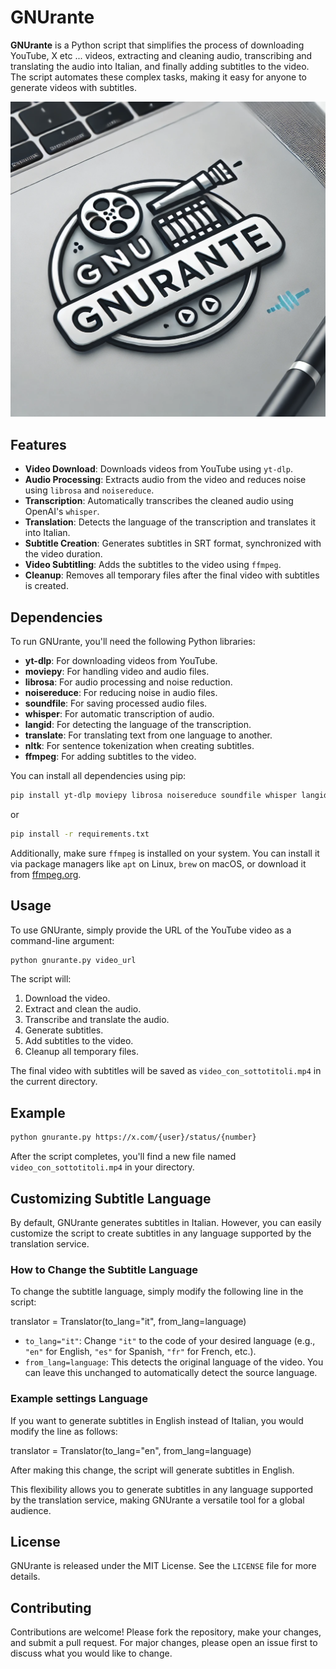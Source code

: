 # GNUrante

**GNUrante** is a Python script that simplifies the process of downloading YouTube, X etc ... videos, extracting and cleaning audio, transcribing and translating the audio into Italian, and finally adding subtitles to the video. The script automates these complex tasks, making it easy for anyone to generate videos with subtitles.

![GNUrante Logo](./gnurante-logo.png)


## Features

- **Video Download**: Downloads videos from YouTube using `yt-dlp`.
- **Audio Processing**: Extracts audio from the video and reduces noise using `librosa` and `noisereduce`.
- **Transcription**: Automatically transcribes the cleaned audio using OpenAI's `whisper`.
- **Translation**: Detects the language of the transcription and translates it into Italian.
- **Subtitle Creation**: Generates subtitles in SRT format, synchronized with the video duration.
- **Video Subtitling**: Adds the subtitles to the video using `ffmpeg`.
- **Cleanup**: Removes all temporary files after the final video with subtitles is created.

## Dependencies

To run GNUrante, you'll need the following Python libraries:

- **yt-dlp**: For downloading videos from YouTube.
- **moviepy**: For handling video and audio files.
- **librosa**: For audio processing and noise reduction.
- **noisereduce**: For reducing noise in audio files.
- **soundfile**: For saving processed audio files.
- **whisper**: For automatic transcription of audio.
- **langid**: For detecting the language of the transcription.
- **translate**: For translating text from one language to another.
- **nltk**: For sentence tokenization when creating subtitles.
- **ffmpeg**: For adding subtitles to the video.

You can install all dependencies using pip:

```bash
pip install yt-dlp moviepy librosa noisereduce soundfile whisper langid translate nltk ffmpeg-python
```
or
```bash
pip install -r requirements.txt
```

Additionally, make sure `ffmpeg` is installed on your system. You can install it via package managers like `apt` on Linux, `brew` on macOS, or download it from [ffmpeg.org](https://ffmpeg.org/download.html).

## Usage

To use GNUrante, simply provide the URL of the YouTube video as a command-line argument:

```bash
python gnurante.py video_url
```

The script will:

1. Download the video.
2. Extract and clean the audio.
3. Transcribe and translate the audio.
4. Generate subtitles.
5. Add subtitles to the video.
6. Cleanup all temporary files.

The final video with subtitles will be saved as `video_con_sottotitoli.mp4` in the current directory.

## Example

```bash
python gnurante.py https://x.com/{user}/status/{number}
```

After the script completes, you'll find a new file named `video_con_sottotitoli.mp4` in your directory.

## Customizing Subtitle Language

By default, GNUrante generates subtitles in Italian. However, you can easily customize the script to create subtitles in any language supported by the translation service.

### How to Change the Subtitle Language

To change the subtitle language, simply modify the following line in the script:

translator = Translator(to_lang="it", from_lang=language)

- `to_lang="it"`: Change `"it"` to the code of your desired language (e.g., `"en"` for English, `"es"` for Spanish, `"fr"` for French, etc.).
- `from_lang=language`: This detects the original language of the video. You can leave this unchanged to automatically detect the source language.

### Example settings Language

If you want to generate subtitles in English instead of Italian, you would modify the line as follows:

translator = Translator(to_lang="en", from_lang=language)

After making this change, the script will generate subtitles in English.

This flexibility allows you to generate subtitles in any language supported by the translation service, making GNUrante a versatile tool for a global audience.


## License

GNUrante is released under the MIT License. See the `LICENSE` file for more details.

## Contributing

Contributions are welcome! Please fork the repository, make your changes, and submit a pull request. For major changes, please open an issue first to discuss what you would like to change.
